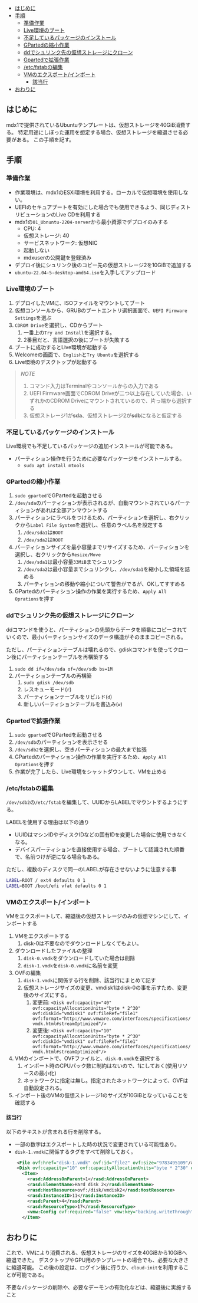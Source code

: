 - [はじめに](#はじめに)
- [手順](#手順)
  - [準備作業](#準備作業)
  - [Live環境のブート](#live環境のブート)
  - [不足しているパッケージのインストール](#不足しているパッケージのインストール)
  - [GPartedの縮小作業](#gpartedの縮小作業)
  - [ddでシュリンク先の仮想ストレージにクローン](#ddでシュリンク先の仮想ストレージにクローン)
  - [Gpartedで拡張作業](#gpartedで拡張作業)
  - [/etc/fstabの編集](#etcfstabの編集)
  - [VMのエクスポート/インポート](#vmのエクスポートインポート)
    - [該当行](#該当行)
- [おわりに](#おわりに)

## はじめに
mdx1で提供されているUbuntuテンプレートは、仮想ストレージを40GiB消費する。
特定用途にしぼった運用を想定する場合、仮想ストレージを縮退させる必要がある。
この手順を記す。

## 手順

### 準備作業
- 作業環境は、mdx1のESXi環境を利用する。ローカルで仮想環境を使用しない。
- UEFIのセキュアブートを有効にした場合でも使用できるよう、同じディストリビューションのLive CDを利用する
- mdx1の`01_Ubnuntu-2204-server`から最小資源でデプロイのみする
  - CPU: 4
  - 仮想ストレージ: 40
  - サービスネットワーク: 仮想NIC
  - 起動しない
  - mdxuserの公開鍵を登録済み
- デプロイ後にシュリンク後のコピー先の仮想ストレージ2を10GiBで追加する
- `ubuntu-22.04-5-desktop-amd64.iso`を入手してアップロード

### Live環境のブート
1. デプロイしたVMに、ISOファイルをマウントしてブート
2. 仮想コンソールから、GRUBのブートエントリ選択画面で、`UEFI Firmware Settings`を選ぶ
3. `CDROM Drive`を選択し、CDからブート
   1. 一番上の`Try and Install`を選択する。
   2. 2番目だと、言語選択の後にブートが失敗する
3. ブートに成功するとLive環境が起動する
4. Welcomeの画面で、`English`と`Try Ubuntu`を選択する
5. Live環境のデスクトップが起動する

> *NOTE*
> 1. コマンド入力はTerminalやコンソールからの入力である
> 2. UEFI Firmware画面でCDROM Driveが二つ以上存在していた場合、いずれかのCDROM Driveにマウントされているので、片っ端から選択する
> 3. 仮想ストレージ1が**sda**、仮想ストレージ2が**sdb**になると仮定する

### 不足しているパッケージのインストール
Live環境でも不足しているパッケージの追加インストールが可能である。

- パーティション操作を行うために必要なパッケージをインストールする。
  - `sudo apt install mtools`

### GPartedの縮小作業
1. `sudo gparted`でGPartedを起動させる
2. `/dev/sda`のパーティションが表示されるが、自動マウントされているパーティションがあれば全部アンマウントする
3. パーティションにラベルをつけるため、パーティションを選択し、右クリックから`Label File System`を選択し、任意のラベル名を設定する
   1. `/dev/sda1`は`BOOT`
   2. `/dev/sda2`は`ROOT`
4. パーティションサイズを最小容量までリサイズするため、パーティションを選択し、右クリックから`Resize/Move` 
   1. `/dev/sda1`は最小容量`33MiB`までシュリンク
   2. `/dev/sda2`は最小容量までシュリンクし、`/dev/sda1`を縮小した領域を詰める
   3. パーティションの移動や縮小について警告がでるが、OKしてすすめる
5. GPartedのパーティション操作の作業を実行するため、`Apply All Oprations`を押す

### ddでシュリンク先の仮想ストレージにクローン
ddコマンドを使うと、パーティションの先頭からデータを順番にコピーされていくので、最小パーティションサイズのデータ構造がそのままコピーされる。

ただし、パーティションテーブルは壊れるので、gdiskコマンドを使ってクローン後にパーティションテーブルを再構築する

1. `sudo dd if=/dev/sda of=/dev/sdb bs=1M`
2. パーティションテーブルの再構築
   1. `sudo gdisk /dev/sdb`
   2. レスキューモード(`r`)
   3. パーティションテーブルをリビルド(`d`)
   4. 新しいパーティションテーブルを書込み(`w`)

### Gpartedで拡張作業
1. `sudo gparted`でGPartedを起動させる
2. `/dev/sdb`のパーティションを表示させる
3. `/dev/sdb2`を選択し、空きパーティションの最大まで拡張
4. GPartedのパーティション操作の作業を実行するため、`Apply All Oprations`を押す
5. 作業が完了したら、Live環境をシャットダウンして、VMを止める

### /etc/fstabの編集
`/dev/sdb2`の`/etc/fstab`を編集して、UUIDからLABELでマウントするようにする。

LABELを使用する理由は以下の通り
- UUIDはマシンIDやディスクIDなどの固有IDを変更した場合に使用できなくなる。
- デバイスパーティションを直接使用する場合、ブートして認識された順番で、名前つけが逆になる場合もある。

ただし、複数のディスクで同一のLABELが存在させないように注意する事

```sh
LABEL=ROOT / ext4 defaults 0 1
LABEL=BOOT /boot/efi vfat defaults 0 1
```

### VMのエクスポート/インポート
VMをエクスポートして、縮退後の仮想ストレージのみの仮想マシンにして、インポートする
1. VMをエクスポートする
   1. disk-0は不要なのでダウンロードしなくてもよい。
2. ダウンロードしたファイルの整理
   1. `disk-0.vmdk`をダウンロードしていた場合は削除
   2. `disk-1.vmdk`を`disk-0.vmdk`に名前を変更
3. OVFの編集
   1. `disk-1.vmdk`に関係する行を削除、該当行にまとめて記す
   2. 仮想ストレージサイズの変更、vmdisk1はdisk-0の事を示すため、変更後のサイズにする。
      1. 変更前: `<Disk ovf:capacity="40" ovf:capacityAllocationUnits="byte * 2^30" ovf:diskId="vmdisk1" ovf:fileRef="file1" ovf:format="http://www.vmware.com/interfaces/specifications/vmdk.html#streamOptimized"/>`
      2. 変更後: `<Disk ovf:capacity="10" ovf:capacityAllocationUnits="byte * 2^30" ovf:diskId="vmdisk1" ovf:fileRef="file1" ovf:format="http://www.vmware.com/interfaces/specifications/vmdk.html#streamOptimized"/>`
4. VMのインポートで、OVFファイルと、`disk-0.vmdk`を選択する
   1. インポート時のCPUパック数に制約はないので、1にしておく(使用リソースの最小化)
   2. ネットワークに指定は無し。指定されたネットワークによって、OVFは自動設定される。
5. インポート後のVMの仮想ストレージ1のサイズが10GiBとなっていることを確認する

#### 該当行
以下のテキストが含まれる行を削除する。
- 一部の数字はエクスポートした時の状況で変更されている可能性あり。
- `disk-1.vmdk`に関係するタグをすべて削除しておく。

```xml
    <File ovf:href="disk-1.vmdk" ovf:id="file2" ovf:size="9783495109"/>
    <Disk ovf:capacity="10" ovf:capacityAllocationUnits="byte * 2^30" ovf:diskId="vmdisk2" ovf:fileRef="file2" ovf:format="http://www.vmware.com/interfaces/specifications/vmdk.html#streamOptimized"/>
      <Item>
        <rasd:AddressOnParent>1</rasd:AddressOnParent>
        <rasd:ElementName>Hard disk 2</rasd:ElementName>
        <rasd:HostResource>ovf:/disk/vmdisk2</rasd:HostResource>
        <rasd:InstanceID>11</rasd:InstanceID>
        <rasd:Parent>4</rasd:Parent>
        <rasd:ResourceType>17</rasd:ResourceType>
        <vmw:Config ovf:required="false" vmw:key="backing.writeThrough" vmw:value="false"/>
      </Item>
```

## おわりに
これで、VMにより消費される、仮想ストレージのサイズを40GiBから10GiBへ縮退できた。
デスクトップやGPU用のテンプレートの場合でも、必要な大きさに縮退可能。
この後の設定は、ログイン後に行うか、`cloud-init`を利用することが可能である。

不要なパッケージの削除や、必要なデーモンの有効化などは、縮退後に実施すること